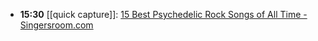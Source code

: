 - **15:30** [[quick capture]]:  [15 Best Psychedelic Rock Songs of All Time - Singersroom.com](https://singersroom.com/w36/best-psychedelic-rock-songs-of-all-time/)